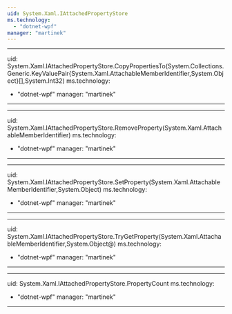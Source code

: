 ```yaml
---
uid: System.Xaml.IAttachedPropertyStore
ms.technology: 
  - "dotnet-wpf"
manager: "martinek"
---
```


---
uid: System.Xaml.IAttachedPropertyStore.CopyPropertiesTo(System.Collections.Generic.KeyValuePair{System.Xaml.AttachableMemberIdentifier,System.Object}[],System.Int32)
ms.technology: 
  - "dotnet-wpf"
manager: "martinek"
---

---
uid: System.Xaml.IAttachedPropertyStore.RemoveProperty(System.Xaml.AttachableMemberIdentifier)
ms.technology: 
  - "dotnet-wpf"
manager: "martinek"
---

---
uid: System.Xaml.IAttachedPropertyStore.SetProperty(System.Xaml.AttachableMemberIdentifier,System.Object)
ms.technology: 
  - "dotnet-wpf"
manager: "martinek"
---

---
uid: System.Xaml.IAttachedPropertyStore.TryGetProperty(System.Xaml.AttachableMemberIdentifier,System.Object@)
ms.technology: 
  - "dotnet-wpf"
manager: "martinek"
---

---
uid: System.Xaml.IAttachedPropertyStore.PropertyCount
ms.technology: 
  - "dotnet-wpf"
manager: "martinek"
---
